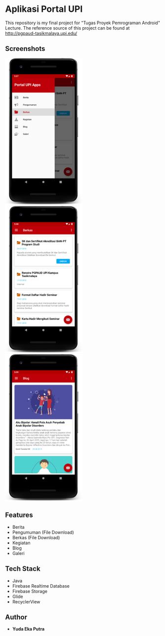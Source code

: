 # Aplikasi Portal UPI
This repository is my final project for "Tugas Proyek Pemrograman Android" Lecture. The reference source of this project can be found at http://pgpaud-tasikmalaya.upi.edu/


## Screenshots
<img src="https://github.com/Yeputra/AplikasiPortal/blob/master/screenshot/1.png" width="250"> &nbsp; 
<img src="https://github.com/Yeputra/AplikasiPortal/blob/master/screenshot/2.png" width="250">  &nbsp; 
<img src="https://github.com/Yeputra/AplikasiPortal/blob/master/screenshot/3.png" width="250">

## Features
* Berita
* Pengumuman (File Download)
* Berkas (File Download)
* Kegiatan
* Blog
* Galeri

## Tech Stack
* Java
* Firebase Realtime Database
* Firebase Storage
* Glide
* RecyclerView

## Author
* **Yuda Eka Putra**

